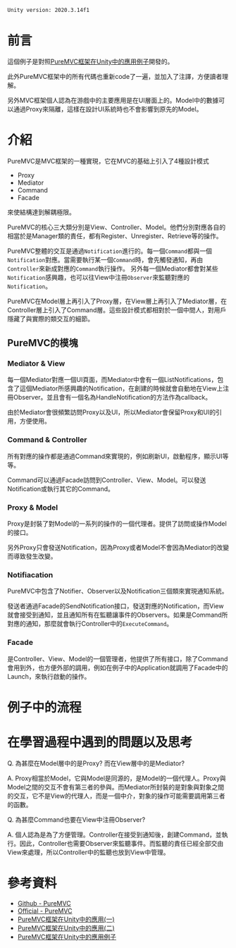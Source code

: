 ```tex
Unity version: 2020.3.14f1
```

# 前言
這個例子是對照[PureMVC框架在Unity中的應用例子](https://github.com/kenrivcn/PureMVC_Demo)開發的。

此外PureMVC框架中的所有代碼也重新code了一遍，並加入了注譯，方便讀者理解。

另外MVC框架個人認為在游戲中的主要應用是在UI層面上的。Model中的數據可以通過Proxy來隔離，這樣在設計UI系統時也不會影響到原先的Model。

# 介紹
PureMVC是MVC框架的一種實現，它在MVC的基础上引入了4種設計模式
- Proxy
- Mediator
- Command
- Facade

來使結構達到解耦極限。

PureMVC的核心三大類分別是View、Controller、Model。他們分別對應各自的相當於是Manager類的責任，都有Register、Unregister、Retrieve等的操作。

PureMVC整體的交互是通過`Notification`進行的。每一個`Command`都與一個`Notification`對應。當需要執行某一個`Command`時，會先觸發通知，再由`Controller`來新成對應的`Command`執行操作。
另外每一個Mediator都會對某些`Notification`感興趣，也可以往View中注冊`Observer`來監聽對應的`Notification`。

PureMVC在Model層上再引入了Proxy層，在View層上再引入了Mediator層，在Controller層上引入了Command層。這些設計模式都相對於一個中間人，對用戶隱藏了與實際的類交互的細節。

## PureMVC的模塊
### Mediator & View
每一個Mediator對應一個UI頁面，而Mediator中會有一個ListNotifications，包含了這個Mediator所感興趣的Notification，在創建的時候就會自動地在View上注冊Observer。並且會有一個名為HandleNotification的方法作為callback。

由於Mediator會很頻繁訪問Proxy以及UI，所以Mediator會保留Proxy和UI的引用，方便使用。

### Command & Controller

所有對應的操作都是通過Command來實現的，例如刷新UI，啟動程序，顯示UI等等。

Command可以通過Facade訪問到Controller、View、Model。可以發送Notification或執行其它的Command。

### Proxy & Model

Proxy是封裝了對Model的一系列的操作的一個代理者。提供了訪問或操作Model的接口。

另外Proxy只會發送Notification，因為Proxy或者Model不會因為Mediator的改變而導致發生改變。

### Notifiacation
PureMVC中包含了Notifier、Observer以及Notification三個類來實現通知系統。

發送者通過Facade的SendNotification接口，發送對應的Notification，而View就會接受到通知，並且通知所有在監聽讓事件的Observers。如果是Command所對應的通知，那麼就會執行Controller中的`ExecuteCommand`。

### Facade
是Controller、View、Model的一個管理者，他提供了所有接口，除了Command會用到外，也方便外部的調用，例如在例子中的Application就調用了Facade中的Launch，來執行啟動的操作。

# 例子中的流程


# 在學習過程中遇到的問題以及思考
Q. 為甚麼在Model層中的是Proxy? 而在View層中的是Mediator?

A. Proxy相當於Model，它與Model是同源的，是Model的一個代理人。Proxy與Model之間的交互不會有第三者的參與。而Mediator所封裝的是對象與對象之間的交互，它不是View的代理人，而是一個中介，對象的操作可能需要調用第三者的函數。

Q. 為甚麼Command也要在View中注冊Observer?

A. 個人認為是為了方便管理。Controller在接受到通知後，創建Command，並執行。因此，Controller也需要Observer來監聽事件。而監聽的責任已經全部交由View來處理，所以Controller中的監聽也放到View中管理。


# 參考資料
- [Github - PureMVC](https://github.com/PureMVC/puremvc-csharp-standard-framework)
- [Official - PureMVC](http://puremvc.org/)
- [PureMVC框架在Unity中的應用(一)](https://gameinstitute.qq.com/community/detail/127468)
- [PureMVC框架在Unity中的應用(二)](https://gameinstitute.qq.com/community/detail/127518)
- [PureMVC框架在Unity中的應用例子](https://github.com/kenrivcn/PureMVC_Demo)